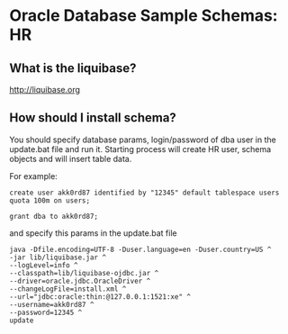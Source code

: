 # Oracle Database Sample Schemas: HR

## What is the liquibase?
http://liquibase.org

## How should I install schema?
You should specify database params, login/password of dba user in the update.bat file and run it. Starting process will create HR user, schema objects and will insert table data.

For example:

```
create user akk0rd87 identified by "12345" default tablespace users quota 100m on users;

grant dba to akk0rd87;
```
and specify this params in the update.bat file

```
java -Dfile.encoding=UTF-8 -Duser.language=en -Duser.country=US ^
-jar lib/liquibase.jar ^
--logLevel=info ^
--classpath=lib/liquibase-ojdbc.jar ^
--driver=oracle.jdbc.OracleDriver ^
--changeLogFile=install.xml ^
--url="jdbc:oracle:thin:@127.0.0.1:1521:xe" ^
--username=akk0rd87 ^
--password=12345 ^
update
```